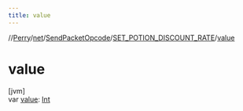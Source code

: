 ```yaml
---
title: value
---
```

//[Perry](../../../../index.html)/[net](../../index.html)/[SendPacketOpcode](../index.html)/[SET_POTION_DISCOUNT_RATE](index.html)/[value](value.html)



# value



[jvm]\
var [value](value.html): [Int](https://kotlinlang.org/api/latest/jvm/stdlib/kotlin/-int/index.html)





